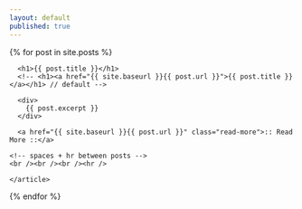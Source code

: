 ```yaml
---
layout: default
published: true
---
```


<div class="posts">
  {% for post in site.posts %}
    <article class="post">

      <h1>{{ post.title }}</h1>
	  <!-- <h1><a href="{{ site.baseurl }}{{ post.url }}">{{ post.title }}</a></h1> // default -->

      <div>
        {{ post.excerpt }}
      </div>

      <a href="{{ site.baseurl }}{{ post.url }}" class="read-more">:: Read More ::</a>

	<!-- spaces + hr between posts -->
	<br /><br /><br /><hr />
  
    </article>

  {% endfor %}
</div>
